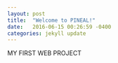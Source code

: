```yaml
---
layout: post
title:  "Welcome to PINEAL!"
date:   2016-06-15 00:26:59 -0400
categories: jekyll update
---
```

MY FIRST WEB PROJECT




